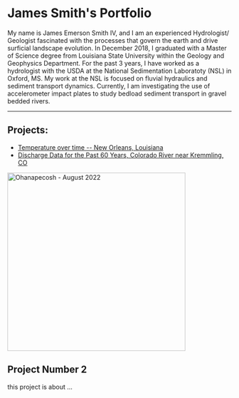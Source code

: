 # James Smith's Portfolio
My name is James Emerson Smith IV, and I am an experienced Hydrologist/ Geologist
fascinated with the processes that govern the earth and drive surficial landscape evolution. In
December 2018, I graduated with a Master of Science degree from Louisiana State University
within the Geology and Geophysics Department. For the past 3 years, I have worked as a hydrologist
with the USDA at the National Sedimentation Laboratoty (NSL) in Oxford, MS. My work at the NSL is focused 
on fluvial hydraulics and sediment transport dynamics. Currently, I am investigating the use of accelerometer 
impact plates to study bedload sediment transport in gravel bedded rivers. 

***
## Projects:
* [Temperature over time -- New Orleans, Louisiana](https://jsmi374.github.io/notebooks/nola-analysis-temp.html)
* [Discharge Data for the Past 60 Years, Colorado River near Kremmling, CO ](https://jsmi374.github.io/notebooks/colorado_Kremmling.html)

<img src= "img/-DSC1474-Original.jpg" alt="Ohanapecosh - August 2022" width=400>

## Project Number 2
this project is about ... 
